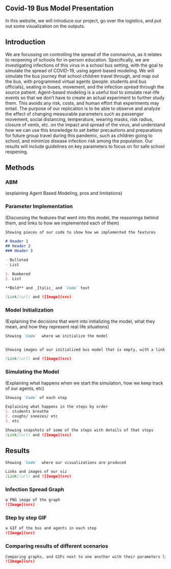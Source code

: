 ## Covid-19 Bus Model Presentation


In this website, we will introduce our project, go over the logistics, and put out some visualization on the outputs.

## Introduction

We are focussing on controlling the spread of the coronavirus, as it relates to reopening of schools for in-person education. Specifically, we are investigating infections of this virus in a school bus setting, with the goal to simulate the spread of COVID-19, using agent-based modeling. We will simulate the bus journey that school children travel through, and map out the bus, with programmed virtual agents (people: students and bus officials), seating in buses, movement, and the infection spread through the source patient. Agent-based modeling is a useful tool to simulate real-life events so that we don’t have to create an actual experiment to further study them. This avoids any risk, costs, and human effort that experiments may entail. The purpose of our replication is to be able to observe and analyze the effect of changing measurable parameters such as passenger movement, social distancing, temperature, wearing masks, risk radius, closure of vents, etc. on the impact and spread of the virus, and understand how we can use this knowledge to set better precautions and preparations for future group travel during this pandemic, such as children going to school, and minimize disease infection risk among the population. Our results will include guidelines on key parameters to focus on for safe school reopening. 

## Methods

### ABM
(explaining Agent Based Modeling, pros and limitations)

### Parameter Implementation
(Discussing the features that went into this model, the reasonings behind them, and links to how we implemented each of them)

```markdown
Showing pieces of our code to show how we implemented the features

# Header 1
## Header 2
### Header 3

- Bulleted
- List

1. Numbered
2. List

**Bold** and _Italic_ and `Code` text

[Link](url) and ![Image](src)
```

### Model Initialization
(Explaining the decisions that went into initializing the model, what they mean, and how they represent real life situations)

```markdown
Showing `Code`  where we initialize the model


Showing images of our initialized bus model that is empty, with a link to a spreadsheet of the details about the bus, and our agents

[Link](url) and ![Image](src)
```

### Simulating the Model
(Explaining what happens when we start the simulation, how we keep track of our agents, etc)
```markdown
Showing `Code` of each step

Explaining what happens in the steps by order
1. students breathe
2. coughs/ sneezes/ etc
3. etc

Showing snapshots of some of the steps with details of that steps
[Link](url) and ![Image](src)
```



## Results
```markdown
Showing `Code`  where our visualizations are produced

Links and images of our viz
[Link](url) and ![Image](src)
```

### Infection Spread Graph
```markdown
a PNG image of the graph
![Image](src)
```

### Step by step GIF
```markdown
a GIF of the bus and agents in each step
![Image](src)
```

### Comparing results of different scenarios
```markdown
Comparing graphs, and GIFs next to one another with their parameters listed for visual comparisons
![Image](src)
```


